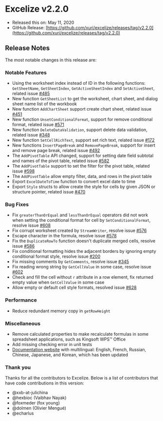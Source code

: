# Excelize v2.2.0

* Released this on: May 11, 2020
* GitHub Release: [https://github.com/xuri/excelize/releases/tag/v2.2.0](https://github.com/xuri/excelize/releases/tag/v2.2.0)

## Release Notes

The most notable changes in this release are:

### Notable Features

* Using the worksheet index instead of ID in the following functions: `GetSheetName`, `GetSheetIndex`, `GetActiveSheetIndex` and `SetActiveSheet`, related issue [#485](https://github.com/xuri/excelize/issues/485)
* New function `GetSheetList` to get the worksheet, chart sheet, and dialog sheet name list of the workbook
* New function `AddChartSheet` support create chart sheet, related issue [#451](https://github.com/xuri/excelize/issues/451)
* New function `UnsetConditionalFormat`, support for remove conditional format, related issue [#571](https://github.com/xuri/excelize/issues/571)
* New function `DeleteDataValidation`, support delete data validation, related issue [#348](https://github.com/xuri/excelize/issues/348)
* New function `SetCellRichText`, support set rich text, related issue [#172](https://github.com/xuri/excelize/issues/172)
* New functions `InsertPageBreak` and `RemovePageBreak`, support for insert and remove page break, related issue [#492](https://github.com/xuri/excelize/issues/492)
* The `AddPivotTable` API changed, support for setting date field subtotal and names of the pivot table, related issue [#582](https://github.com/xuri/excelize/issues/582)
* The `AddPivotTable` support to set the filter for the pivot table, related issue [#598](https://github.com/xuri/excelize/issues/598)
* The `AddPivotTable` allow empty filter, data, and rows in the pivot table
* Export `ExcelDateToTime` function to convert excel date to time
* Export `Style` structs to allow create the style for cells by given JSON or structure pointer, related issue [#470](https://github.com/xuri/excelize/issues/470)

### Bug Fixes

* Fix `greaterThanOrEqual` and `lessThanOrEqual` operators did not work when setting the conditional format for cell by `SetConditionalFormat`, resolve issue [#608](https://github.com/xuri/excelize/issues/608)
* Fix corrupt worksheet created by `StreamWriter`, resolve issue [#576](https://github.com/xuri/excelize/issues/576)
* Escape character in the formula, resolve issue [#578](https://github.com/xuri/excelize/issues/578)
* Fix the `DuplicateRowTo` function doesn't duplicate merged cells, resolve issue [#586](https://github.com/xuri/excelize/issues/586)
* Fix conditional formatting hides the adjacent borders by ignoring empty conditional format style, resolve issue [#200](https://github.com/xuri/excelize/issues/200)
* Fix missing comments by `GetComments`, resolve issue [#345](https://github.com/xuri/excelize/issues/345)
* Fix reading wrong string by `GetCellValue` in some case, resolve issue [#602](https://github.com/xuri/excelize/issues/602)
* Check and fill the cell without `r` attribute in a row element, fix returned empty value when `GetCellValue` in some case
* Allow empty or default cell style formats, resolved issue [#628](https://github.com/xuri/excelize/issues/628)

### Performance

* Reduce redundant memory copy in `getRowHeight`

### Miscellaneous

* Remove calculated properties to make recalculate formulas in some spreadsheet applications, such as Kingsoft WPS&trade; Office
* Add missing checking error in unit tests
* [Documentation website](https://xuri.me/excelize) with multilingual: English, French, Russian, Chinese, Japanese, and Korean, which has been updated

### Thank you

Thanks for all the contributors to Excelize. Below is a list of contributors that have code contributions in this version:

* @xxb-at-julichina
* @hexbioc (Vaibhav Nayak)
* @foxmeder (fox young)
* @dolmen (Olivier Mengué)
* @echarlus
